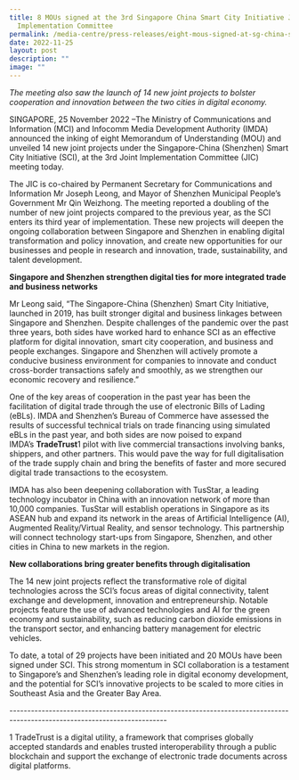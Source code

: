 ```yaml
---
title: 8 MOUs signed at the 3rd Singapore China Smart City Initiative Joint
  Implementation Committee
permalink: /media-centre/press-releases/eight-mous-signed-at-sg-china-smart-city-initiative/
date: 2022-11-25
layout: post
description: ""
image: ""
---
```

_The meeting also saw the launch of 14 new joint projects to bolster cooperation and innovation between the two cities in digital economy._

SINGAPORE, 25 November 2022 –The Ministry of Communications and Information (MCI) and Infocomm Media Development Authority (IMDA) announced the inking of eight Memorandum of Understanding (MOU) and unveiled 14 new joint projects under the Singapore-China (Shenzhen) Smart City Initiative (SCI), at the 3rd Joint Implementation Committee (JIC) meeting today.

The JIC is co-chaired by Permanent Secretary for Communications and Information Mr Joseph Leong, and Mayor of Shenzhen Municipal People’s Government Mr Qin Weizhong. The meeting reported a doubling of the number of new joint projects compared to the previous year, as the SCI enters its third year of implementation. These new projects will deepen the ongoing collaboration between Singapore and Shenzhen in enabling digital transformation and policy innovation, and create new opportunities for our businesses and people in research and innovation, trade, sustainability, and talent development.

**Singapore and Shenzhen strengthen digital ties for more integrated trade and business networks**

Mr Leong said, “The Singapore-China (Shenzhen) Smart City Initiative, launched in 2019, has built stronger digital and business linkages between Singapore and Shenzhen. Despite challenges of the pandemic over the past three years, both sides have worked hard to enhance SCI as an effective platform for digital innovation, smart city cooperation, and business and people exchanges. Singapore and Shenzhen will actively promote a conducive business environment for companies to innovate and conduct cross-border transactions safely and smoothly, as we strengthen our economic recovery and resilience.”

One of the key areas of cooperation in the past year has been the facilitation of digital trade through the use of electronic Bills of Lading (eBLs). IMDA and Shenzhen’s Bureau of Commerce have assessed the results of successful technical trials on trade financing using simulated eBLs in the past year, and both sides are now poised to expand IMDA’s **TradeTrust**1 pilot with live commercial transactions involving banks, shippers, and other partners. This would pave the way for full digitalisation of the trade supply chain and bring the benefits of faster and more secured digital trade transactions to the ecosystem.

IMDA has also been deepening collaboration with TusStar, a leading technology incubator in China with an innovation network of more than 10,000 companies. TusStar will establish operations in Singapore as its ASEAN hub and expand its network in the areas of Artificial Intelligence (AI), Augmented Reality/Virtual Reality, and sensor technology. This partnership will connect technology start-ups from Singapore, Shenzhen, and other cities in China to new markets in the region.

**New collaborations bring greater benefits through digitalisation**

The 14 new joint projects reflect the transformative role of digital technologies across the SCI’s focus areas of digital connectivity, talent exchange and development, innovation and entrepreneurship. Notable projects feature the use of advanced technologies and AI for the green economy and sustainability, such as reducing carbon dioxide emissions in the transport sector, and enhancing battery management for electric vehicles.

To date, a total of 29 projects have been initiated and 20 MOUs have been signed under SCI. This strong momentum in SCI collaboration is a testament to Singapore’s and Shenzhen’s leading role in digital economy development, and the potential for SCI’s innovative projects to be scaled to more cities in Southeast Asia and the Greater Bay Area.


\--------------------------------------------------------------------------------------------------------------------------  

1 TradeTrust is a digital utility, a framework that comprises globally accepted standards and enables trusted interoperability through a public blockchain and support the exchange of electronic trade documents across digital platforms.
